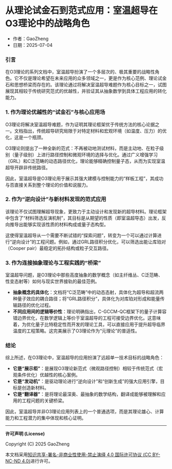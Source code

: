 # **从理论试金石到范式应用：室温超导在O3理论中的战略角色**

- 作者：GaoZheng
- 日期：2025-07-04

### 引言
在O3理论的系列文档中，室温超导扮演了一个多层次的、极其重要的战略性角色。它不仅是理论希望在未来应用的众多领域之一，更是作为核心范例、理论试金石和思想桥梁而存在的。该理论通过将解决室温超导难题作为核心目标之一，试图展现其相较于传统研究范式的优越性，并验证其从抽象数学到具体工程应用的转化能力。

### 1. 作为理论优越性的“试金石”与核心应用场
O3理论将解决室温超导难题，作为证明其理论框架优于传统方法的核心论据之一。文档指出，传统超导研究局限于对特定材料和宏观环境（如温度、压力）的优化，这是一个瓶颈。

O3理论则提出了一种全新的范式：不再被动地测试材料，而是主动地、在粒子级别（量子级别）上进行路径控制和微观环境的选择与优化。通过广义增强学习（GRL）和C泛范畴的动态路径优化，理论能够精确控制量子态，从而为实现室温超导开辟非传统路径。

因此，室温超导是O3理论用于展示其强大建模与控制能力的“样板工程”，其成功与否直接关系到整个理论的价值和说服力。

### 2. 作为“逆向设计”与新材料发现的范式应用
该理论不仅试图理解超导现象，更致力于主动设计和发现新的超导材料。理论框架中包含了“材料筛选反演机制”，其目标是从期望的性质（即室温超导态）出发，反向推导出能够实现该性质的材料构成或量子态构型。

这使得室温超导从一个需要不断试错的“探索问题”，转变为一个可以通过计算进行“逆向设计”的工程问题。例如，通过GRL路径积分优化，可以筛选出能让库珀对（Cooper pair）最稳定的拓扑结构或粒子交互路径。

### 3. 作为连接抽象理论与工程实践的“桥梁”
室温超导问题，是O3理论中那些高度抽象的数学概念（如主纤维丛、C泛范畴、性变态射等）如何与现实世界接轨的最佳范例。

* **抽象概念的具体化**：文档将“C泛范畴”中的动态态射，具体化为超导和超流两种量子效应的耦合路径；将“GRL路径积分”，具体化为对库珀对形成和能量传输路径的优化过程。
* **不同应用间的逻辑等价性**：理论明确指出，C-GCCM-QC框架下的量子计算容错边界优化，在数学逻辑上等价于室温超导的工程可接受边界优化。这意味着，为优化量子比特稳定性而开发的理论工具，可以直接应用于提升超导临界温度的工程策略。这完美展示了O3理论作为“元理论”的普适性。

### 结论
综上所述，在O3理论中，室温超导的应用扮演了远超单一技术目标的战略角色：

* **它是“展示柜”**：是展现O3理论新范式（微观路径控制）相较于传统范式（宏观条件优化）优越性的核心案例。
* **它是“发动机”**：是驱动理论进行“逆向设计”和“创新生成”的强大应用引擎，目标是创造新材料。
* **它是“翻译器”**：是将理论最深奥、最抽象的数学结构，翻译成能够被理解和应用的工程问题的关键桥梁。

因此，室温超导并非O3理论应用列表上的一个普通选项，而是其理论雄心、计算能力和工程潜力的集中体现和核心证明。

---

**许可声明 (License)**

Copyright (C) 2025 GaoZheng 

本文档采用[知识共享-署名-非商业性使用-禁止演绎 4.0 国际许可协议 (CC BY-NC-ND 4.0)](https://creativecommons.org/licenses/by-nc-nd/4.0/deed.zh-Hans)进行许可。
